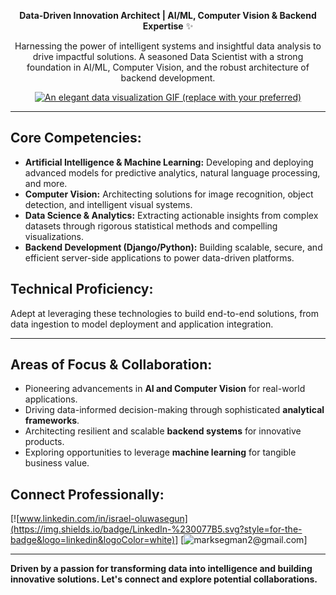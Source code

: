 <div align="center">

**Data-Driven Innovation Architect | AI/ML, Computer Vision & Backend Expertise** ✨

Harnessing the power of intelligent systems and insightful data analysis to drive impactful solutions. A seasoned Data Scientist with a strong foundation in AI/ML, Computer Vision, and the robust architecture of backend development.

[![An elegant data visualization GIF (replace with your preferred)](https://media.giphy.com/media/L05HgBwy2gm0JirHpB/giphy.gif)](YOUR_DATA_VIZ_GIF_LINK_HERE)

</div>

---

## Core Competencies:

* **Artificial Intelligence & Machine Learning:** Developing and deploying advanced models for predictive analytics, natural language processing, and more.
* **Computer Vision:** Architecting solutions for image recognition, object detection, and intelligent visual systems.
* **Data Science & Analytics:** Extracting actionable insights from complex datasets through rigorous statistical methods and compelling visualizations.
* **Backend Development (Django/Python):** Building scalable, secure, and efficient server-side applications to power data-driven platforms.

## Technical Proficiency:

Adept at leveraging these technologies to build end-to-end solutions, from data ingestion to model deployment and application integration.

---

## Areas of Focus & Collaboration:

* Pioneering advancements in **AI and Computer Vision** for real-world applications.
* Driving data-informed decision-making through sophisticated **analytical frameworks**.
* Architecting resilient and scalable **backend systems** for innovative products.
* Exploring opportunities to leverage **machine learning** for tangible business value.

## Connect Professionally:

[![www.linkedin.com/in/israel-oluwasegun](https://img.shields.io/badge/LinkedIn-%230077B5.svg?style=for-the-badge&logo=linkedin&logoColor=white)]
[![marksegman2@gmail.com](https://img.shields.io/badge/Email-D14836.svg?style=for-the-badge&logo=gmail&logoColor=white)]

---

**Driven by a passion for transforming data into intelligence and building innovative solutions. Let's connect and explore potential collaborations.**

